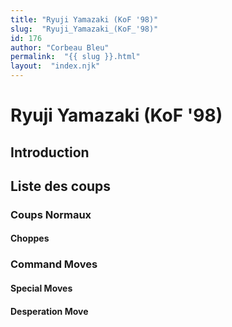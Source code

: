```yaml
---
title: "Ryuji Yamazaki (KoF '98)"
slug:  "Ryuji_Yamazaki_(KoF_'98)"
id: 176
author: "Corbeau Bleu"
permalink:  "{{ slug }}.html"
layout:  "index.njk"
---
```


# Ryuji Yamazaki (KoF '98)

## Introduction

## Liste des coups

### Coups Normaux

#### Choppes

### Command Moves

#### Special Moves

#### Desperation Move
